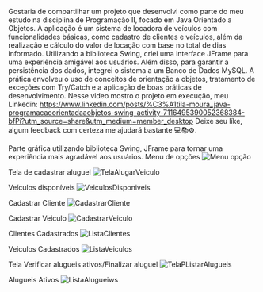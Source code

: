 Gostaria de compartilhar um projeto que desenvolvi como parte do meu estudo na disciplina de Programação II,
focado em Java Orientado a Objetos. A aplicação é um sistema de locadora de veículos com funcionalidades básicas,
como cadastro de clientes e veículos, além da realização e cálculo do valor de locação com base no total de dias informado.
Utilizando a biblioteca Swing, criei uma interface JFrame para uma experiência amigável aos usuários.
Além disso, para garantir a persistência dos dados, integrei o sistema a um Banco de Dados MySQL. 
A prática envolveu o uso de conceitos de orientação a objetos, tratamento de exceções com Try/Catch e a aplicação de boas práticas de desenvolvimento.
Nesse video mostro o projeto em execução, meu Linkedin: https://www.linkedin.com/posts/%C3%A1tila-moura_java-programacaoorientadaaobjetos-swing-activity-7116495390052368384-bfPi?utm_source=share&utm_medium=member_desktop   Deixe seu líke, algum feedback com certeza me ajudará bastante 💻📚⚙.

Parte gráfica utilizando biblioteca Swing, JFrame para tornar uma experiência mais agradável aos usuários.
Menu de opções 
![Menu opção](https://github.com/atilamoura7/LocadoraJava/assets/135074615/e47bdca9-45ae-4b61-af22-d9b85bc91acc)

Tela de cadastrar aluguel
![TelaAlugarVeiculo](https://github.com/atilamoura7/LocadoraJava/assets/135074615/545db2b1-8205-4e2f-b661-f79dbb04cbb3)

Veículos disponíveis 
![VeiculosDisponiveis](https://github.com/atilamoura7/LocadoraJava/assets/135074615/85ec75b6-6fc5-4fe4-b88f-869d90a7b0d9)

Cadastrar  Cliente
![CadastrarCliente](https://github.com/atilamoura7/LocadoraJava/assets/135074615/cb401f3e-cc52-4de6-9ebc-f39d5858ce8d)

Cadastrar Veiculo
![CadastrarVeiculo](https://github.com/atilamoura7/LocadoraJava/assets/135074615/e826d937-0773-46d6-a10d-8fecde33b7a3)

Clientes Cadastrados 
![ListaClientes](https://github.com/atilamoura7/LocadoraJava/assets/135074615/8e13c1f3-4975-4a60-a4c3-f31ac0db584a)

Veiculos Cadastrados 
![ListaVeiculos](https://github.com/atilamoura7/LocadoraJava/assets/135074615/e2e0cf84-c29d-4d97-8812-ad7b0d748378)

Tela Verificar alugueis ativos/Finalizar aluguel
![TelaPListarAlugueis](https://github.com/atilamoura7/LocadoraJava/assets/135074615/97bb9da7-b959-4183-8ac2-464ec76c1618)

Alugueis Ativos 
![ListaAlugueiws](https://github.com/atilamoura7/LocadoraJava/assets/135074615/4713e6e3-4ae2-4308-9c5e-4c88b1c8f947)




